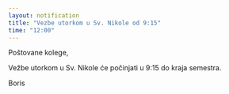 ```yaml
---
layout: notification
title: "Vezbe utorkom u Sv. Nikole od 9:15"
time: "12:00"
---
```


Poštovane kolege,

Vežbe utorkom u Sv. Nikole će počinjati u 9:15 do kraja semestra.

Boris